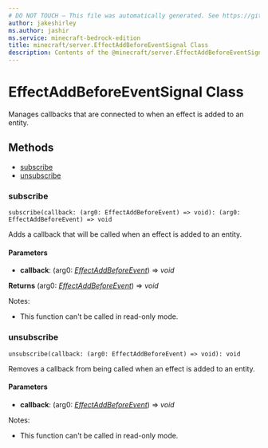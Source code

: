 ```yaml
---
# DO NOT TOUCH — This file was automatically generated. See https://github.com/mojang/minecraftapidocsgenerator to modify descriptions, examples, etc.
author: jakeshirley
ms.author: jashir
ms.service: minecraft-bedrock-edition
title: minecraft/server.EffectAddBeforeEventSignal Class
description: Contents of the @minecraft/server.EffectAddBeforeEventSignal class.
---
```

# EffectAddBeforeEventSignal Class

Manages callbacks that are connected to when an effect is added to an entity.

## Methods
- [subscribe](#subscribe)
- [unsubscribe](#unsubscribe)

### **subscribe**
`
subscribe(callback: (arg0: EffectAddBeforeEvent) => void): (arg0: EffectAddBeforeEvent) => void
`

Adds a callback that will be called when an effect is added to an entity.

#### **Parameters**
- **callback**: (arg0: [*EffectAddBeforeEvent*](EffectAddBeforeEvent.md)) => *void*

**Returns** (arg0: [*EffectAddBeforeEvent*](EffectAddBeforeEvent.md)) => *void*
  
Notes:
- This function can't be called in read-only mode.

### **unsubscribe**
`
unsubscribe(callback: (arg0: EffectAddBeforeEvent) => void): void
`

Removes a callback from being called when an effect is added to an entity.

#### **Parameters**
- **callback**: (arg0: [*EffectAddBeforeEvent*](EffectAddBeforeEvent.md)) => *void*
  
Notes:
- This function can't be called in read-only mode.
